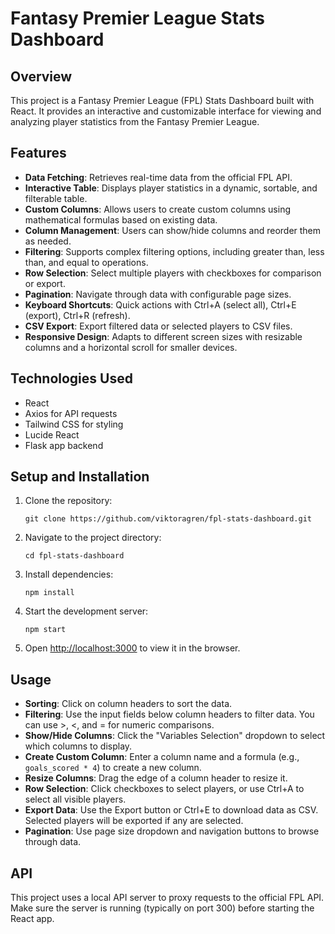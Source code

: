 # Fantasy Premier League Stats Dashboard

## Overview

This project is a Fantasy Premier League (FPL) Stats Dashboard built with React. It provides an interactive and customizable interface for viewing and analyzing player statistics from the Fantasy Premier League.

## Features

- **Data Fetching**: Retrieves real-time data from the official FPL API.
- **Interactive Table**: Displays player statistics in a dynamic, sortable, and filterable table.
- **Custom Columns**: Allows users to create custom columns using mathematical formulas based on existing data.
- **Column Management**: Users can show/hide columns and reorder them as needed.
- **Filtering**: Supports complex filtering options, including greater than, less than, and equal to operations.
- **Row Selection**: Select multiple players with checkboxes for comparison or export.
- **Pagination**: Navigate through data with configurable page sizes.
- **Keyboard Shortcuts**: Quick actions with Ctrl+A (select all), Ctrl+E (export), Ctrl+R (refresh).
- **CSV Export**: Export filtered data or selected players to CSV files.
- **Responsive Design**: Adapts to different screen sizes with resizable columns and a horizontal scroll for smaller devices.

## Technologies Used

- React
- Axios for API requests
- Tailwind CSS for styling
- Lucide React
- Flask app backend

## Setup and Installation

1. Clone the repository:
   ```
   git clone https://github.com/viktoragren/fpl-stats-dashboard.git
   ```

2. Navigate to the project directory:
   ```
   cd fpl-stats-dashboard
   ```

3. Install dependencies:
   ```
   npm install
   ```

4. Start the development server:
   ```
   npm start
   ```

5. Open [http://localhost:3000](http://localhost:3000) to view it in the browser.

## Usage

- **Sorting**: Click on column headers to sort the data.
- **Filtering**: Use the input fields below column headers to filter data. You can use >, <, and = for numeric comparisons.
- **Show/Hide Columns**: Click the "Variables Selection" dropdown to select which columns to display.
- **Create Custom Column**: Enter a column name and a formula (e.g., `goals_scored * 4`) to create a new column.
- **Resize Columns**: Drag the edge of a column header to resize it.
- **Row Selection**: Click checkboxes to select players, or use Ctrl+A to select all visible players.
- **Export Data**: Use the Export button or Ctrl+E to download data as CSV. Selected players will be exported if any are selected.
- **Pagination**: Use page size dropdown and navigation buttons to browse through data.

## API

This project uses a local API server to proxy requests to the official FPL API. Make sure the server is running (typically on port 300) before starting the React app.

